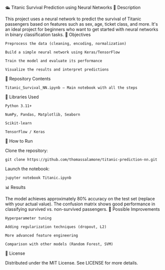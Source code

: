 🛳️ Titanic Survival Prediction using Neural Networks
📘 Description

This project uses a neural network to predict the survival of Titanic passengers based on features such as sex, age, ticket class, and more. It's an ideal project for beginners who want to get started with neural networks in binary classification tasks.
🧠 Objectives

    Preprocess the data (cleaning, encoding, normalization)

    Build a simple neural network using Keras/TensorFlow

    Train the model and evaluate its performance

    Visualize the results and interpret predictions

📁 Repository Contents

    Titanic_Survival_NN.ipynb – Main notebook with all the steps

🧪 Libraries Used

    Python 3.11+

    NumPy, Pandas, Matplotlib, Seaborn

    Scikit-learn

    TensorFlow / Keras

🚀 How to Run

Clone the repository:

    git clone https://github.com/thomassalamone/titanic-prediction-nn.git

Launch the notebook:

    jupyter notebook Titanic.ipynb

📊 Results

The model achieves approximately 80% accuracy on the test set (replace with your actual value).
The confusion matrix shows good performance in classifying survived vs. non-survived passengers.
🔧 Possible Improvements

    Hyperparameter tuning

    Adding regularization techniques (dropout, L2)

    More advanced feature engineering

    Comparison with other models (Random Forest, SVM)

📜 License

Distributed under the MIT License. See LICENSE for more details.
